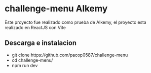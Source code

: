 # challenge-menu Alkemy
<p> Este proyecto fue realizado como prueba de Alkemy, el proyecto esta realizado en ReactJS con Vite </p>
<h2>Descarga e instalacion</h2>

<ul>
  <li>git clone https://github.com/pacop0587/challenge-menu </li>
  <li>cd challenge-menu/</li>
  <li>npm run dev</li>
</ul>
